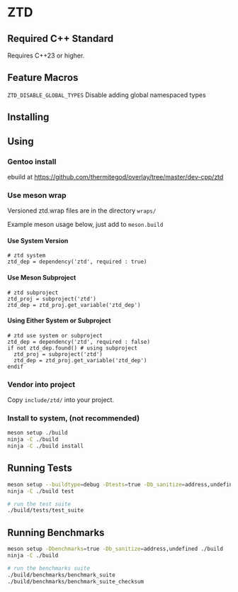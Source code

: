# ZTD

## Required C++ Standard

Requires C++23 or higher.

## Feature Macros

``` ZTD_DISABLE_GLOBAL_TYPES ``` Disable adding global namespaced types

## Installing

## Using

### Gentoo install

ebuild at
<https://github.com/thermitegod/overlay/tree/master/dev-cpp/ztd>

### Use meson wrap

Versioned ztd.wrap files are in the directory ```wraps/```

Example meson usage below, just add to ```meson.build```

#### Use System Version

```meson
# ztd system
ztd_dep = dependency('ztd', required : true)
```

#### Use Meson Subproject

```meson
# ztd subproject
ztd_proj = subproject('ztd')
ztd_dep = ztd_proj.get_variable('ztd_dep')
```

#### Using Either System or Subproject

```meson
# ztd use system or subproject
ztd_dep = dependency('ztd', required : false)
if not ztd_dep.found() # using subproject
  ztd_proj = subproject('ztd')
  ztd_dep = ztd_proj.get_variable('ztd_dep')
endif
```

### Vendor into project

Copy ```include/ztd/``` into your project.

### Install to system, (not recommended)

```sh
meson setup ./build
ninja -C ./build
ninja -C ./build install
```

## Running Tests

```sh
meson setup --buildtype=debug -Dtests=true -Db_sanitize=address,undefined ./build
ninja -C ./build test

# run the test suite
./build/tests/test_suite
```

## Running Benchmarks

```sh
meson setup -Dbenchmarks=true -Db_sanitize=address,undefined ./build
ninja -C ./build

# run the benchmarks suite
./build/benchmarks/benchmark_suite
./build/benchmarks/benchmark_suite_checksum
```
